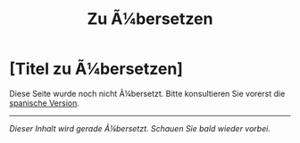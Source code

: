 ﻿---
title: [Zu Ã¼bersetzen]
---

<!-- TODO: translation missing - German version -->

# [Titel zu Ã¼bersetzen]

Diese Seite wurde noch nicht Ã¼bersetzt. Bitte konsultieren Sie vorerst die [spanische Version](/es/mitos-adultos-mayores).

---

*Dieser Inhalt wird gerade Ã¼bersetzt. Schauen Sie bald wieder vorbei.*
